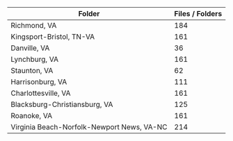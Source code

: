 | Folder                                     |   Files / Folders |
|--------------------------------------------|-------------------|
| Richmond, VA                               |               184 |
| Kingsport-Bristol, TN-VA                   |               161 |
| Danville, VA                               |                36 |
| Lynchburg, VA                              |               161 |
| Staunton, VA                               |                62 |
| Harrisonburg, VA                           |               111 |
| Charlottesville, VA                        |               161 |
| Blacksburg-Christiansburg, VA              |               125 |
| Roanoke, VA                                |               161 |
| Virginia Beach-Norfolk-Newport News, VA-NC |               214 |